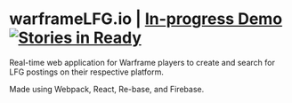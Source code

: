 # warframeLFG.io | [In-progress Demo](https://warframelfg.io) [![Stories in Ready](https://badge.waffle.io/dggriffin/warframeLFG.png?label=ready&title=Ready)](https://waffle.io/dggriffin/warframeLFG)

Real-time web application for Warframe players to create and search for LFG postings on their respective platform.

Made using Webpack, React, Re-base, and Firebase.
